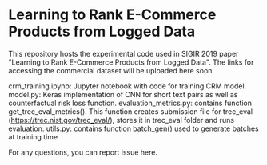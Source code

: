 # Learning to Rank E-Commerce Products from Logged Data

This repository hosts the experimental code used in SIGIR 2019 paper "Learning to Rank E-Commerce Products from Logged Data".
The links for accessing the commercial dataset will be uploaded here soon.

crm_training.ipynb: Jupyter notebook with code for training CRM model.
model.py: Keras implementation of CNN for short text pairs as well as counterfactual risk loss function.
evaluation_metrics.py: contains function get_trec_eval_metrics(). This function creates submission file for trec_eval (https://trec.nist.gov/trec_eval/), stores it in trec_eval folder and runs evaluation. 
utils.py: contains function batch_gen() used to generate batches at training time

For any questions, you can report issue here.
